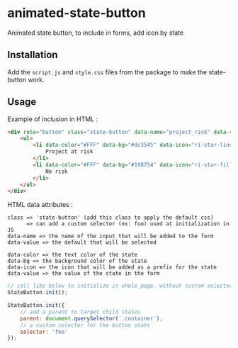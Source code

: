 # animated-state-button
Animated state button, to include in forms, add icon by state

## Installation
Add the `script.js` and `style.css` files from the package to make the state-button work.

## Usage
Example of inclusion in HTML :
```html
<div role="button" class="state-button" data-name="project_risk" data-value="no_risk">
    <ul>
        <li data-color="#FFF" data-bg="#dc3545" data-icon="ri-star-line" data-value="risk">
            Project at risk
        </li>
        <li data-color="#FFF" data-bg="#198754" data-icon="ri-star-fill" data-value="no_risk">
            No risk
        </li>
    </ul>
</div>
```
HTML data attributes :
```text
class => 'state-button' (add this class to apply the default css) 
      => can add a custom selector (ex: foo) used at initialization in JS
data-name => the name of the input that will be added to the form
data-value => the default that will be selected

data-color => the text color of the state
data-bg => the background color of the state
data-icon => the icon that will be added as a prefix for the state
data-value => the value of the state in the form
```

```javascript
// call like below to initialize in whole page, without custom selector
StateButton.init();

StateButton.init({
    // add a parent to target child states
    parent: document.querySelector('.container'),
    // a custom selector for the button state
    selector: 'foo'
});
```
